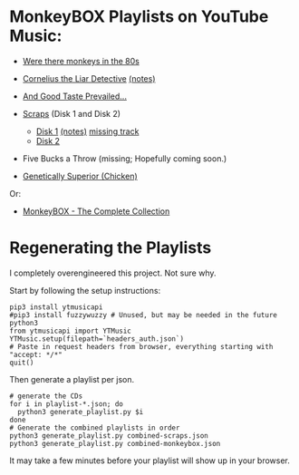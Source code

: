 # MonkeyBOX Playlists on YouTube Music:

* [Were there monkeys in the 80s](https://music.youtube.com/playlist?list=PL5O3j7EHU9drsNR_MQXBQYcGjOmykxQKE)
* [Cornelius the Liar Detective](https://music.youtube.com/playlist?list=PL5O3j7EHU9doVZBlkgxUDX224yDy15J53) [(notes)](playlist-cornelius.notes.md)
* [And Good Taste Prevailed...](https://music.youtube.com/playlist?list=PL5O3j7EHU9dos_K9hnsbccAFxir0Mto4f)

* [Scraps](https://music.youtube.com/playlist?list=PL5O3j7EHU9drX2Z3lkCyF13uWuYx5me-q) (Disk 1 and Disk 2)
  * [Disk 1](https://music.youtube.com/playlist?list=PL5O3j7EHU9dpp6U8RWpaBTt9dE80cFWDy) [(notes)](playlist-scraps.notes.md) [missing track](https://soundcloud.com/pfunkfunk/theme-to-monkeybox)
  * [Disk 2](https://music.youtube.com/playlist?list=PL5O3j7EHU9dpgflMh288Y6PJvYO5Fh8b4)
* Five Bucks a Throw (missing; Hopefully coming soon.)
* [Genetically Superior (Chicken)](https://music.youtube.com/playlist?list=PL5O3j7EHU9drmzr3rjfcG5cAa-je5Gbbs)

Or:
* [MonkeyBOX - The Complete Collection](https://music.youtube.com/playlist?list=PL5O3j7EHU9doP8HViLGrjZQaYG9oksQ75)

# Regenerating the Playlists

I completely overengineered this project. Not sure why.

Start by following the setup instructions:
```
pip3 install ytmusicapi
#pip3 install fuzzywuzzy # Unused, but may be needed in the future
python3
from ytmusicapi import YTMusic
YTMusic.setup(filepath=`headers_auth.json`)
# Paste in request headers from browser, everything starting with "accept: */*"
quit()
```

Then generate a playlist per json.

```
# generate the CDs
for i in playlist-*.json; do
  python3 generate_playlist.py $i
done
# Generate the combined playlists in order
python3 generate_playlist.py combined-scraps.json
python3 generate_playlist.py combined-monkeybox.json
```

It may take a few minutes before your playlist will show up in your browser.
